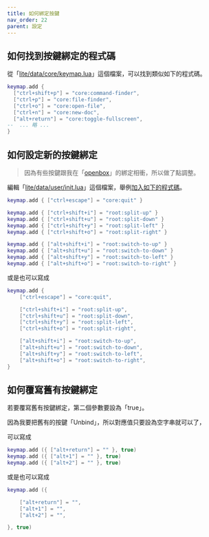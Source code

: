 ```yaml
---
title: 如何綁定按鍵
nav_order: 22
parent: 設定
---
```



## 如何找到按鍵綁定的程式碼

從「[lite/data/core/keymap.lua](https://github.com/rxi/lite/blob/master/data/core/keymap.lua#L86)」這個檔案，可以找到類似如下的程式碼。

``` lua
keymap.add {
  ["ctrl+shift+p"] = "core:command-finder",
  ["ctrl+p"] = "core:file-finder",
  ["ctrl+o"] = "core:open-file",
  ["ctrl+n"] = "core:new-doc",
  ["alt+return"] = "core:toggle-fullscreen",
--  ... 略 ...
}
```

## 如何設定新的按鍵綁定

> 因為有些按鍵跟我在「[openbox](https://github.com/samwhelp/play-ubuntu-20.04-plan/blob/master/prototype/openbox/spec-keybind.md#window-tiling-move--corner)」的綁定相衝，所以做了點調整。

編輯「[lite/data/user/init.lua](https://github.com/rxi/lite/blob/master/data/user/init.lua)」這個檔案，舉例[加入如下的程式碼](https://github.com/samwhelp/note-about-lite-editor/blob/master/demo/config/user/init.lua)。

``` lua
keymap.add { ["ctrl+escape"] = "core:quit" }

keymap.add { ["ctrl+shift+i"] = "root:split-up" }
keymap.add { ["ctrl+shift+u"] = "root:split-down" }
keymap.add { ["ctrl+shift+y"] = "root:split-left" }
keymap.add { ["ctrl+shift+o"] = "root:split-right" }

keymap.add { ["alt+shift+i"] = "root:switch-to-up" }
keymap.add { ["alt+shift+u"] = "root:switch-to-down" }
keymap.add { ["alt+shift+y"] = "root:switch-to-left" }
keymap.add { ["alt+shift+o"] = "root:switch-to-right" }
```

或是也可以寫成

``` lua
keymap.add {
	["ctrl+escape"] = "core:quit",

	["ctrl+shift+i"] = "root:split-up",
	["ctrl+shift+u"] = "root:split-down",
	["ctrl+shift+y"] = "root:split-left",
	["ctrl+shift+o"] = "root:split-right",

	["alt+shift+i"] = "root:switch-to-up",
	["alt+shift+u"] = "root:switch-to-down",
	["alt+shift+y"] = "root:switch-to-left",
	["alt+shift+o"] = "root:switch-to-right",
}
```

## 如何覆寫舊有按鍵綁定

若要覆寫舊有按鍵綁定，第二個參數要設為「true」。

因為我要把舊有的按鍵「Unbind」，所以對應值只要設為空字串就可以了，

可以寫成

``` lua
keymap.add ({ ["alt+return"] = "" }, true)
keymap.add ({ ["alt+1"] = "" }, true)
keymap.add ({ ["alt+2"] = "" }, true)
```

或是也可以寫成

``` lua
keymap.add ({

	["alt+return"] = "",
	["alt+1"] = "",
	["alt+2"] = "",

}, true)

```
